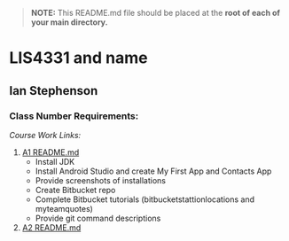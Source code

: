 > **NOTE:** This README.md file should be placed at the **root of each of your main directory.**

# LIS4331 and name

## Ian Stephenson

### Class Number Requirements:

*Course Work Links:*

1. [A1 README.md](a1/README.md "My A1 README.md file")
    - Install JDK
    - Install Android Studio and create My First App and 
      Contacts App
    - Provide screenshots of installations 
    - Create Bitbucket repo
    - Complete Bitbucket tutorials
      (bitbucketstattionlocations and myteamquotes)
    - Provide git command descriptions 
2. [A2 README.md](a2/README.md "My A2 README.md file")

